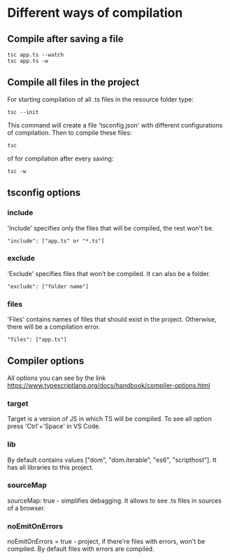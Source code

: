 # Different ways of compilation
## Compile after saving a file
```
tsc app.ts --watch
tsc app.ts -w
```
## Compile all files in the project
For starting compilation of all .ts files in the resource folder type:
```
tsc --init
```
This command will create a file 'tsconfig.json' with different configurations of compilation.
Then to compile these files:
```
tsc
```
of for compilation after every saving:
```
tsc -w
```
## tsconfig options
### include
'Include' specifies only the files that will be compiled, the rest won't be.
```
"include": ["app.ts" or "*.ts"]
```
### exclude
'Exclude' specifies files that won't be compiled. It can also be a folder.
```
"exclude": ["folder name"]
```
### files
'Files' contains names of files that should exist in the project. Otherwise, there will be a compilation error.
```
"files": ["app.ts"]
```
## Compiler options
All options you can see by the link https://www.typescriptlang.org/docs/handbook/compiler-options.html
### target
Target is a version of JS in which TS will be compiled. To see all option press 'Ctrl'+'Space' in VS Code.
### lib
By default contains values ["dom", "dom.iterable", "es6", "scripthost"].
It has all libraries to this project. 
### sourceMap
sourceMap: true - simplifies debagging. It allows to see .ts files in sources of a browser.
### noEmitOnErrors
noEmitOnErrors = true - project, if there're files with errors, won't be compiled. 
By default files with errors are compiled.